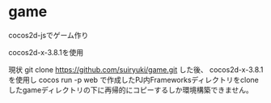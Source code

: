 # game
cocos2d-jsでゲーム作り

cocos2d-x-3.8.1を使用

現状
git clone https://github.com/suiryuki/game.git
した後、
cocos2d-x-3.8.1を使用し
cocos run -p web
で作成したPJ内Frameworksディレクトリをcloneしたgameディレクトリの下に再帰的にコピーするしか環境構築できません。

